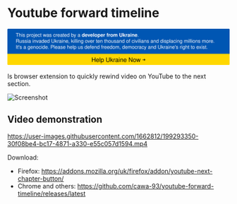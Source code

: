 # Youtube forward timeline

[![Stand With Ukraine](https://raw.githubusercontent.com/vshymanskyy/StandWithUkraine/main/banner-direct-single.svg)](https://vshymanskyy.github.io/StandWithUkraine)


Is browser extension to quickly rewind video on YouTube to the next section.

![Screenshot](https://addons.cdn.mozilla.net/user-media/previews/full/239/239212.png?modified=1591255897)



## Video demonstration

https://user-images.githubusercontent.com/1662812/199293350-30f08be4-bc17-4871-a330-e55c057d1594.mp4




Download:
- Firefox: https://addons.mozilla.org/uk/firefox/addon/youtube-next-chapter-button/
- Chrome and others: https://github.com/cawa-93/youtube-forward-timeline/releases/latest
